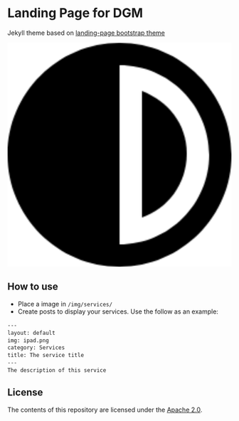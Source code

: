 # Landing Page for DGM

Jekyll theme based on [landing-page bootstrap theme ](http://startbootstrap.com/templates/landing-page/)

![logo](/img/logo.png)

## How to use
 - Place a image in `/img/services/`
 - Create posts to display your services. Use the follow as an example:

```txt
---
layout: default
img: ipad.png
category: Services
title: The service title
---
The description of this service
```

## License
The contents of this repository are licensed under the [Apache
2.0](http://www.apache.org/licenses/LICENSE-2.0.html).
